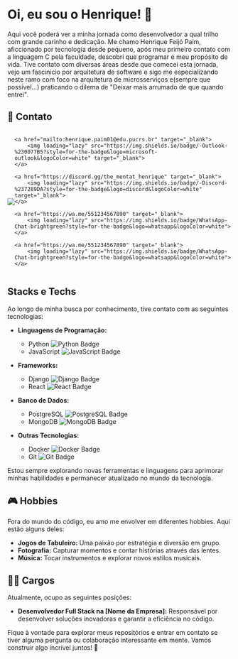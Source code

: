 
# Oi, eu sou o Henrique! 👋

Aqui você poderá ver a minha jornada como desenvolvedor a qual trilho com grande carinho e dedicação.
Me chamo Henrique Feijó Paim, aficcionado por tecnologia desde pequeno, após meu primeiro contato com a linguagem C pela faculdade, descobri que programar é meu propósito de vida.
Tive contato com diversas áreas desde que comecei esta jornada, vejo um fascinicio por arquitetura de software e sigo me especializando neste ramo com foco na arquitetura de microsserviços e(sempre que possível...) praticando o dilema de "Deixar mais arrumado de que quando entrei".
## 📧 Contato
<div style="display: flex; justify-content: space-between; align-items: center;">
    <a href="https:www.linkedin.com/in/thementathenrik" target="_blank">
        <img loading="lazy" src="https://img.shields.io/badge/-LinkedIn-%230077B5?style=for-the-badge&logo=linkedin&logoColor=white" target="_blank">
    </a>

    <a href="mailto:henrique.paim01@edu.pucrs.br" target="_blank">
        <img loading="lazy" src="https://img.shields.io/badge/-Outlook-%230077B5?style=for-the-badge&logo=microsoft-outlook&logoColor=white" target="_blank">
    </a>

    <a href="https://discord.gg/the_mentat_henrique" target="_blank">
        <img loading="lazy" src="https://img.shields.io/badge/-Discord-%237289DA?style=for-the-badge&logo=discord&logoColor=white" target="_blank">
    </a>

    <a href="https://wa.me/551234567890" target="_blank">
        <img loading="lazy" src="https://img.shields.io/badge/WhatsApp-Chat-brightgreen?style=for-the-badge&logo=whatsapp&logoColor=white">
    </a>

    <a href="https://wa.me/551234567890" target="_blank">
        <img loading="lazy" src="https://img.shields.io/badge/WhatsApp-Chat-brightgreen?style=for-the-badge&logo=whatsapp&logoColor=white">
    </a>
</div>

## Stacks e Techs
Ao longo de minha busca por conhecimento, tive contato com as seguintes tecnologias:

- **Linguagens de Programação:** 
  - Python ![Python Badge](https://img.shields.io/badge/Python-🥯-blue)
  - JavaScript ![JavaScript Badge](https://img.shields.io/badge/JavaScript-🥯-yellow)

- **Frameworks:** 
  - Django ![Django Badge](https://img.shields.io/badge/Django-🥯-green)
  - React ![React Badge](https://img.shields.io/badge/React-🥯-blue)

- **Banco de Dados:** 
  - PostgreSQL ![PostgreSQL Badge](https://img.shields.io/badge/PostgreSQL-🥯-blue)
  - MongoDB ![MongoDB Badge](https://img.shields.io/badge/MongoDB-🥯-green)

- **Outras Tecnologias:** 
  - Docker ![Docker Badge](https://img.shields.io/badge/Docker-🥯-blue)
  - Git ![Git Badge](https://img.shields.io/badge/Git-🥯-red)

Estou sempre explorando novas ferramentas e linguagens para aprimorar minhas habilidades e permanecer atualizado no mundo da tecnologia.

## 🎮 Hobbies
Fora do mundo do código, eu amo me envolver em diferentes hobbies. Aqui estão alguns deles:

- **Jogos de Tabuleiro:** Uma paixão por estratégia e diversão em grupo.
- **Fotografia:** Capturar momentos e contar histórias através das lentes.
- **Música:** Tocar instrumentos e explorar novos estilos musicais.

## 👨‍💻 Cargos
Atualmente, ocupo as seguintes posições:

- **Desenvolvedor Full Stack na [Nome da Empresa]:** Responsável por desenvolver soluções inovadoras e garantir a eficiência no código.

Fique à vontade para explorar meus repositórios e entrar em contato se tiver alguma pergunta ou colaboração interessante em mente. Vamos construir algo incrível juntos! 🚀
